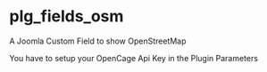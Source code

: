 # plg_fields_osm
A Joomla Custom Field to show OpenStreetMap

You have to setup your OpenCage Api Key in the Plugin Parameters

